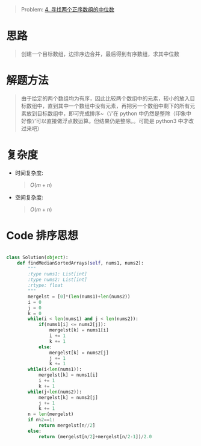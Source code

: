 > Problem: [4. 寻找两个正序数组的中位数](https://leetcode.cn/problems/median-of-two-sorted-arrays/description/)

# 思路

> 创建一个目标数组，边排序边合并，最后得到有序数组，求其中位数

# 解题方法

> 由于给定的两个数组均为有序，因此比较两个数组中的元素，较小的放入目标数组中，直到其中一个数组中没有元素，再把另一个数组中剩下的所有元素放到目标数组中，即可完成排序~（‘/’在 python 中仍然是整除（印象中好像‘/’可以直接做浮点数运算。但结果仍是整除。。可能是 python3 中才改过来吧）

# 复杂度

- 时间复杂度:

  > $O(m+n)$

- 空间复杂度:
  > $O(m+n)$

# Code 排序思想

```Python []

class Solution(object):
    def findMedianSortedArrays(self, nums1, nums2):
        """
        :type nums1: List[int]
        :type nums2: List[int]
        :rtype: float
        """
        mergelst = [0]*(len(nums1)+len(nums2))
        i = 0
        j = 0
        k = 0
        while(i < len(nums1) and j < len(nums2)):
            if(nums1[i] <= nums2[j]):
                mergelst[k] = nums1[i]
                i += 1
                k += 1
            else:
                mergelst[k] = nums2[j]
                j += 1
                k += 1
        while(i<len(nums1)):
            mergelst[k] = nums1[i]
            i += 1
            k += 1
        while(j<len(nums2)):
            mergelst[k] = nums2[j]
            j += 1
            k += 1
        n = len(mergelst)
        if n%2==1:
            return mergelst[n//2]
        else:
            return (mergelst[n/2]+mergelst[n/2-1])/2.0
```
